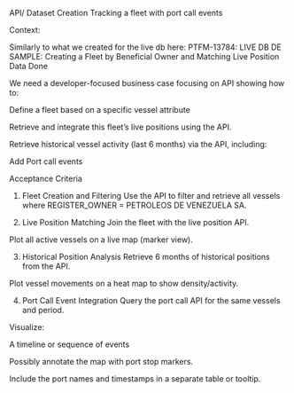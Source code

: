 API/ Dataset Creation Tracking a fleet with port call events


Context: 

Similarly to what we created for the live db here: PTFM-13784: LIVE DB DE SAMPLE: Creating a Fleet by Beneficial Owner and Matching Live Position Data
Done
 
We need a developer-focused business case focusing on API showing how to:

Define a fleet based on a specific vessel attribute

Retrieve and integrate this fleet’s live positions using the API.

Retrieve historical vessel activity (last 6 months) via the API, including:

Add Port call events

Acceptance Criteria
1. Fleet Creation and Filtering
Use the API to filter and retrieve all vessels where REGISTER_OWNER = PETROLEOS DE VENEZUELA SA.

2. Live Position Matching
Join the fleet with the live position API.

Plot all active vessels on a live map (marker view).

3. Historical Position Analysis
Retrieve 6 months of historical positions from the API.

Plot vessel movements on a heat map to show density/activity.

4. Port Call Event Integration
Query the port call API for the same vessels and period.

Visualize:

A timeline or sequence of events

Possibly annotate the map with port stop markers.

Include the port names and timestamps in a separate table or tooltip.